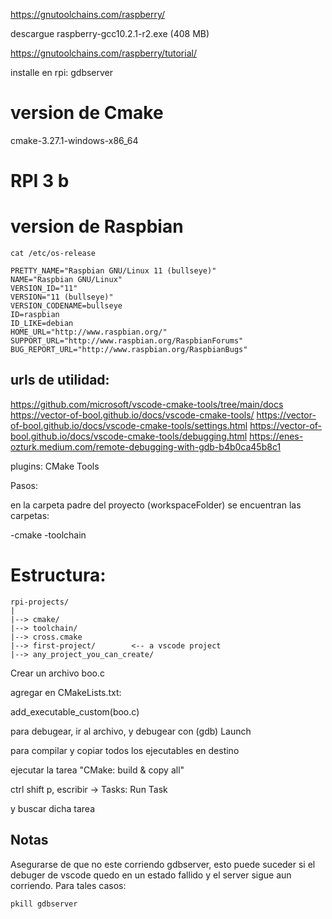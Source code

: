 https://gnutoolchains.com/raspberry/

descargue raspberry-gcc10.2.1-r2.exe (408 MB)

https://gnutoolchains.com/raspberry/tutorial/

installe en rpi: gdbserver

# version de Cmake

cmake-3.27.1-windows-x86_64

# RPI 3 b

# version de Raspbian
```
cat /etc/os-release

PRETTY_NAME="Raspbian GNU/Linux 11 (bullseye)"
NAME="Raspbian GNU/Linux"
VERSION_ID="11"
VERSION="11 (bullseye)"
VERSION_CODENAME=bullseye
ID=raspbian
ID_LIKE=debian
HOME_URL="http://www.raspbian.org/"
SUPPORT_URL="http://www.raspbian.org/RaspbianForums"
BUG_REPORT_URL="http://www.raspbian.org/RaspbianBugs"
```

## urls de utilidad:
https://github.com/microsoft/vscode-cmake-tools/tree/main/docs
https://vector-of-bool.github.io/docs/vscode-cmake-tools/
https://vector-of-bool.github.io/docs/vscode-cmake-tools/settings.html
https://vector-of-bool.github.io/docs/vscode-cmake-tools/debugging.html
https://enes-ozturk.medium.com/remote-debugging-with-gdb-b4b0ca45b8c1


plugins:
CMake Tools

Pasos:

en la carpeta padre del proyecto (workspaceFolder) se encuentran las carpetas:

-cmake
-toolchain

# Estructura:

```
rpi-projects/
|
|--> cmake/
|--> toolchain/
|--> cross.cmake
|--> first-project/        <-- a vscode project
|--> any_project_you_can_create/
```

Crear un archivo boo.c

agregar en CMakeLists.txt:

add_executable_custom(boo.c)


para debugear, ir al archivo, y debugear con (gdb) Launch



para compilar y copiar todos los ejecutables en destino

ejecutar la tarea "CMake: build & copy all"

ctrl shift p, escribir -> Tasks: Run Task

y buscar dicha tarea


## Notas

Asegurarse de que no este corriendo gdbserver, esto puede suceder si el debuger de vscode quedo en un estado fallido
y el server sigue aun corriendo. Para tales casos:

`pkill gdbserver`